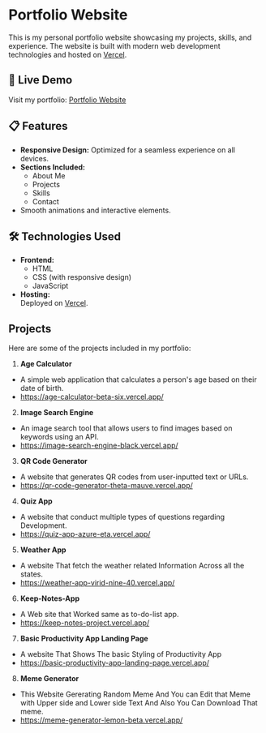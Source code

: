 
# Portfolio Website

This is my personal portfolio website showcasing my projects, skills, and experience. The website is built with modern web development technologies and hosted on [Vercel](https://vercel.com/).

## 🚀 Live Demo  
Visit my portfolio: [Portfolio Website](https://portfolio-six-lime-92.vercel.app/)


## 📋 Features
- **Responsive Design:** Optimized for a seamless experience on all devices.
- **Sections Included:**
  - About Me
  - Projects
  - Skills
  - Contact
- Smooth animations and interactive elements.


## 🛠️ Technologies Used
- **Frontend:**
  - HTML
  - CSS (with responsive design)
  - JavaScript
- **Hosting:**  
  Deployed on [Vercel](https://vercel.com/).


## Projects
Here are some of the projects included in my portfolio:

 1. **Age Calculator**
   - A simple web application that calculates a person's age based on their date of birth.
   - https://age-calculator-beta-six.vercel.app/

 2. **Image Search Engine**
   - An image search tool that allows users to find images based on keywords using an API.
   - https://image-search-engine-black.vercel.app/

 3. **QR Code Generator**
   - A website that generates QR codes from user-inputted text or URLs.
   - https://qr-code-generator-theta-mauve.vercel.app/
  
 4. **Quiz App**
   - A website that conduct multiple types of questions regarding Development.
   - https://quiz-app-azure-eta.vercel.app/
  
 5. **Weather App**
   - A website That fetch the weather related Information Across all the states.
   - https://weather-app-virid-nine-40.vercel.app/

 6. **Keep-Notes-App**
  - A Web site that Worked same as to-do-list app.
  - https://keep-notes-project.vercel.app/

 7. **Basic Productivity App Landing Page**
  - A website That Shows The basic Styling of Productivity App
  - https://basic-productivity-app-landing-page.vercel.app/

8. **Meme Generator**
 - This Website Gererating Random Meme And You can Edit that Meme with Upper side and Lower side Text And Also You Can Download That meme.
 - https://meme-generator-lemon-beta.vercel.app/
  

